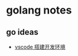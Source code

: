 # golang notes
## go ideas
- [vscode 搭建开发环境](https://github.com/xiaozefeng/golang-notes/blob/master/ideas/vscode/vscode.md)
